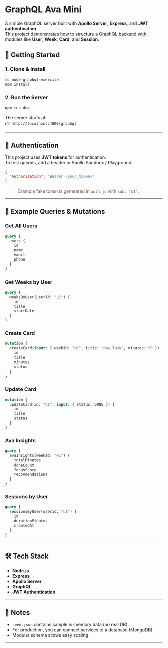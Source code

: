 # GraphQL Ava Mini

A simple GraphQL server built with **Apollo Server**, **Express**, and **JWT authentication**.  
This project demonstrates how to structure a GraphQL backend with modules like **User**, **Week**, **Card**, and **Session**.

## 🚀 Getting Started

### 1. Clone & Install

```bash
cd node-graphql-exercise
npm install
```

### 2. Run the Server

```bash
npm run dev
```

The server starts at:  
👉 `http://localhost:4000/graphql`

---

## 🔑 Authentication

This project uses **JWT tokens** for authentication.  
To test queries, add a header in Apollo Sandbox / Playground:

```json
{
  "Authorization": "Bearer <your_token>"
}
```

> Example fake token is generated in `auth.js` with `sub: "u1"`.

---

## 📌 Example Queries & Mutations

### Get All Users

```graphql
query {
  users {
    id
    name
    email
    phone
  }
}
```

### Get Weeks by User

```graphql
query {
  weeksByUser(userId: "u1") {
    id
    title
    startDate
  }
}
```

### Create Card

```graphql
mutation {
  createCard(input: { weekId: "w1", title: "New Task", minutes: 90 }) {
    id
    title
    minutes
    status
  }
}
```

### Update Card

```graphql
mutation {
  updateCard(id: "c1", input: { status: DONE }) {
    id
    title
    status
  }
}
```

### Ava Insights

```graphql
query {
  avaInsights(weekId: "w1") {
    totalMinutes
    doneCount
    focusScore
    recommendations
  }
}
```

### Sessions by User

```graphql
query {
  sessionsByUser(userId: "u1") {
    id
    durationMinutes
    createdAt
  }
}
```

---

## 🛠 Tech Stack

- **Node.js**
- **Express**
- **Apollo Server**
- **GraphQL**
- **JWT Authentication**

---

## 📖 Notes

- `seed.json` contains sample in-memory data (no real DB).
- For production, you can connect services to a database (MongoDB).
- Modular schema allows easy scaling .

---
